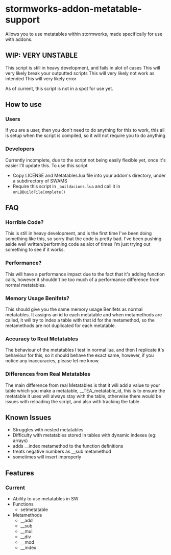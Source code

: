 # stormworks-addon-metatable-support
Allows you to use metatables within stormworks, made specifically for use with addons.

## WIP: VERY UNSTABLE
This script is still in heavy development, and fails in alot of cases
This will very likely break your outputted scripts
This will very likely not work as intended
This will very likely error

As of current, this script is not in a spot for use yet.

## How to use

### Users
If you are a user, then you don't need to do anything for this to work, this all is setup when the script is compiled, so it will not require you to do anything

### Developers

Currently incomplete, due to the script not being easily flexible yet, once it's easier I'll update this.
To use this script
- Copy LICENSE and Metatables.lua file into your addon's directory, under a subdirectory of SWAMS
- Require this script in ``_buildacions.lua`` and call it in ``onLBBuildFileComplete()``

## FAQ

### Horrible Code?
This is still in heavy development, and is the first time I've been doing something like this, so sorry that the code is pretty bad. I've been pushing aside well written/performing code as alot of times I'm just trying out something to see if it works.

### Performance?
This will have a performance impact due to the fact that it's adding function calls, however it shouldn't be too much of a performance difference from normal metatables.

### Memory Usage Benifets?
This should give you the same memory usage Benifets as normal metatables. It assigns an id to each metatable and when metamethods are called, it will try to index a table with that id for the metamethod, so the metamethods are not duplicated for each metatable.

### Accuracy to Real Metatables
The behaviour of the metatables I test in normal lua, and then I replicate it's behaviour for this, so it should behave the exact same, however, if you notice any inaccuracies, please let me know.

### Differences from Real Metatables
The main difference from real Metatables is that it will add a value to your table which you make a metatable, __TEA_metatable_id, this is to ensure the metatable it uses will always stay with the table, otherwise there would be issues with reloading the script, and also with tracking the table.

## Known Issues
- Struggles with nested metatables
- Difficulty with metatables stored in tables with dynamic indexes (eg: arrays)
- adds __index metamethod to the function definitions
- treats negative numbers as __sub metamethod
- sometimes will insert improperly

## Features

### Current
- Ability to use metatables in SW
- Functions
     - setmetatable
- Metamethods
     - __add
     - __sub
     - __mul
     - __div
     - __mod
     - __index


